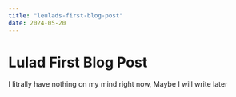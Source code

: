 ```yaml
---
title: "leulads-first-blog-post"
date: 2024-05-20
---
```

# Lulad First Blog Post
I litrally have nothing on my mind right now,
Maybe I will write later
